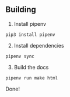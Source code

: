 ## Building

1. Install pipenv

  ```
  pip3 install pipenv
  ```

2. Install dependencies

  ```
  pipenv sync
  ```

3. Build the docs

  ```
  pipenv run make html
  ```

Done!
